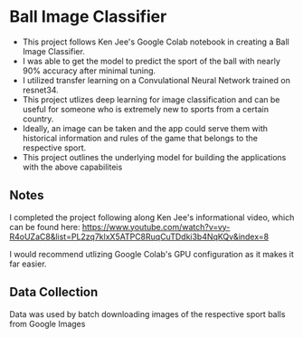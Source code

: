 # Ball Image Classifier

* This project follows Ken Jee's Google Colab notebook in creating a Ball Image Classifier.  
* I was able to get the model to predict the sport of the ball with nearly 90% accuracy after minimal tuning.
* I utilized transfer learning on a Convulational Neural Network trained on resnet34.
* This project utlizes deep learning for image classification and can be useful for someone who is extremely new to sports from a certain country. 
* Ideally, an image can be taken and the app could serve them with historical information and rules of the game that belongs to the respective sport. 
* This project outlines the underlying model for building the applications with the above capabiliteis 

## Notes 
I completed the project following along Ken Jee's informational video, which can be found here: https://www.youtube.com/watch?v=vy-R4oUZaC8&list=PL2zq7klxX5ATPC8RuqCuTDdki3b4NqKQv&index=8

I would recommend utlizing Google Colab's GPU configuration as it makes it far easier.

## Data Collection

Data was used by batch downloading images of the respective sport balls from Google Images
